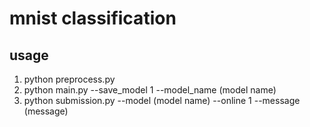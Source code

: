 # mnist classification

## usage
1. python preprocess.py
2. python main.py --save_model 1 --model_name (model name)
3. python submission.py --model (model name) --online 1 --message (message)